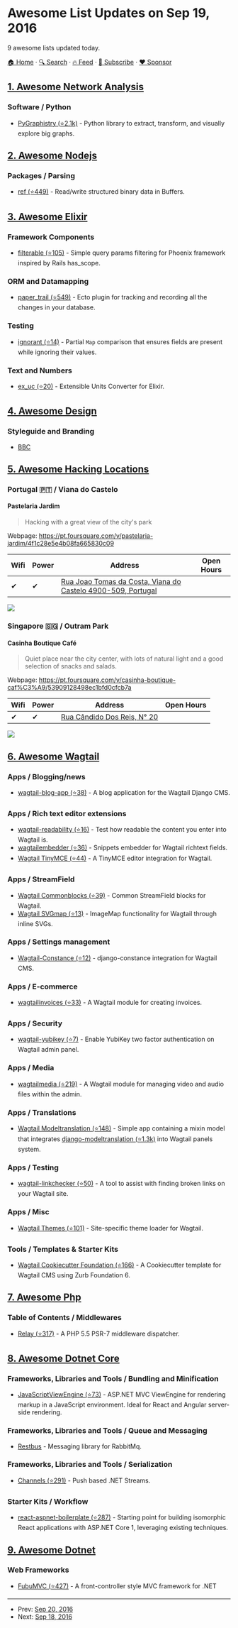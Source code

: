 # Awesome List Updates on Sep 19, 2016

9 awesome lists updated today.

[🏠 Home](/README.md) · [🔍 Search](https://www.trackawesomelist.com/search/) · [🔥 Feed](https://www.trackawesomelist.com/rss.xml) · [📮 Subscribe](https://trackawesomelist.us17.list-manage.com/subscribe?u=d2f0117aa829c83a63ec63c2f&id=36a103854c) · [❤️  Sponsor](https://github.com/sponsors/theowenyoung)



## [1. Awesome Network Analysis](/content/briatte/awesome-network-analysis/README.md)

### Software / Python

*   [PyGraphistry (⭐2.1k)](https://github.com/graphistry/pygraphistry) - Python library to extract, transform, and visually explore big graphs.

## [2. Awesome Nodejs](/content/sindresorhus/awesome-nodejs/README.md)

### Packages / Parsing

*   [ref (⭐449)](https://github.com/TooTallNate/ref) - Read/write structured binary data in Buffers.

## [3. Awesome Elixir](/content/h4cc/awesome-elixir/README.md)

### Framework Components

*   [filterable (⭐105)](https://github.com/omohokcoj/filterable) - Simple query params filtering for Phoenix framework inspired by Rails has\_scope.

### ORM and Datamapping

*   [paper\_trail (⭐549)](https://github.com/izelnakri/paper_trail) - Ecto plugin for tracking and recording all the changes in your database.

### Testing

*   [ignorant (⭐14)](https://github.com/campezzi/ignorant) - Partial `Map` comparison that ensures fields are present while ignoring their values.

### Text and Numbers

*   [ex\_uc (⭐20)](https://github.com/carturoch/ex_uc) - Extensible Units Converter for Elixir.

## [4. Awesome Design](/content/gztchan/awesome-design/README.md)

### Styleguide and Branding

*   [BBC](http://www.bbc.co.uk/gel)

## [5. Awesome Hacking Locations](/content/daviddias/awesome-hacking-locations/README.md)

### Portugal 🇵🇹 / Viana do Castelo

#### Pastelaria Jardim

> Hacking with a great view of the city's park

Webpage: <https://pt.foursquare.com/v/pastelaria-jardim/4f1c28e5e4b08fa665830c09><Paste>

| Wifi | Power | Address                                                                                         | Open Hours |
| ---- | ----- | ----------------------------------------------------------------------------------------------- | ---------- |
| ✔    | ✔     | [Rua Joao Tomas da Costa, Viana do Castelo 4900-509, Portugal](https://goo.gl/maps/bpfWKYvfsTk) |            |

![](http://www.speedtest.net/result/5643463433.png)

### Singapore 🇸🇬 / Outram Park

#### Casinha Boutique Café

> Quiet place near the city center, with lots of natural light and a good selection of snacks and salads.

Webpage: <https://pt.foursquare.com/v/casinha-boutique-caf%C3%A9/53909128498ec1bfd0cfcb7a>

| Wifi | Power | Address                                                        | Open Hours |
| ---- | ----- | -------------------------------------------------------------- | ---------- |
| ✔    | ✔     | [Rua Cândido Dos Reis, N° 20](https://goo.gl/maps/bpfWKYvfsTk) |            |

![](http://www.speedtest.net/result/5644569150.png)

## [6. Awesome Wagtail](/content/springload/awesome-wagtail/README.md)

### Apps / Blogging/news

*   [wagtail-blog-app (⭐38)](https://github.com/Tivix/wagtail-blog-app) - A blog application for the Wagtail Django CMS.

### Apps / Rich text editor extensions

*   [wagtail-readability (⭐16)](https://github.com/takeflight/wagtail-readability) - Test how readable the content you enter into Wagtail is.
*   [wagtailembedder (⭐36)](https://github.com/springload/wagtailembedder) - Snippets embedder for Wagtail richtext fields.
*   [Wagtail TinyMCE (⭐44)](https://github.com/isotoma/wagtailtinymce) - A TinyMCE editor integration for Wagtail.

### Apps / StreamField

*   [Wagtail Commonblocks (⭐39)](https://github.com/springload/wagtailblocks) - Common StreamField blocks for Wagtail.
*   [Wagtail SVGmap (⭐13)](https://github.com/City-of-Helsinki/wagtail-svgmap) - ImageMap functionality for Wagtail through inline SVGs.

### Apps / Settings management

*   [Wagtail-Constance (⭐12)](https://github.com/MechanisM/wagtail-constance) - django-constance integration for Wagtail CMS.

### Apps / E-commerce

*   [wagtailinvoices (⭐33)](https://github.com/SableWalnut/wagtailinvoices) - A Wagtail module for creating invoices.

### Apps / Security

*   [wagtail-yubikey (⭐7)](https://github.com/ahopkins/wagtail-yubikey) - Enable YubiKey two factor authentication on Wagtail admin panel.

### Apps / Media

*   [wagtailmedia (⭐219)](https://github.com/torchbox/wagtailmedia) - A Wagtail module for managing video and audio files within the admin.

### Apps / Translations

*   [Wagtail Modeltranslation (⭐148)](https://github.com/infoportugal/wagtail-modeltranslation) - Simple app containing a mixin model that integrates [django-modeltranslation (⭐1.3k)](https://github.com/deschler/django-modeltranslation) into Wagtail panels system.

### Apps / Testing

*   [wagtail-linkchecker (⭐50)](https://github.com/takeflight/wagtail-linkchecker) - A tool to assist with finding broken links on your Wagtail site.

### Apps / Misc

*   [Wagtail Themes (⭐101)](https://github.com/moorinteractive/wagtail-themes) - Site-specific theme loader for Wagtail.

### Tools / Templates & Starter Kits

*   [Wagtail Cookiecutter Foundation (⭐166)](https://github.com/chrisdev/wagtail-cookiecutter-foundation) - A Cookiecutter template for Wagtail CMS using Zurb Foundation 6.

## [7. Awesome Php](/content/ziadoz/awesome-php/README.md)

### Table of Contents / Middlewares

*   [Relay (⭐317)](https://github.com/relayphp/Relay.Relay) - A PHP 5.5 PSR-7 middleware dispatcher.

## [8. Awesome Dotnet Core](/content/thangchung/awesome-dotnet-core/README.md)

### Frameworks, Libraries and Tools / Bundling and Minification

*   [JavaScriptViewEngine (⭐73)](https://github.com/pauldotknopf/JavaScriptViewEngine) - ASP.NET MVC ViewEngine for rendering markup in a JavaScript environment. Ideal for React and Angular server-side rendering.

### Frameworks, Libraries and Tools / Queue and Messaging

*   [Restbus](http://restbus.org) - Messaging library for RabbitMq.

### Frameworks, Libraries and Tools / Serialization

*   [Channels (⭐291)](https://github.com/davidfowl/Channels) - Push based .NET Streams.

### Starter Kits / Workflow

*   [react-aspnet-boilerplate (⭐287)](https://github.com/pauldotknopf/react-aspnet-boilerplate) - Starting point for building isomorphic React applications with ASP.NET Core 1, leveraging existing techniques.

## [9. Awesome Dotnet](/content/quozd/awesome-dotnet/README.md)

### Web Frameworks

*   [FubuMVC (⭐427)](https://github.com/DarthFubuMVC/fubumvc) - A front-controller style MVC framework for .NET

---

- Prev: [Sep 20, 2016](/content/2016/09/20/README.md)
- Next: [Sep 18, 2016](/content/2016/09/18/README.md)